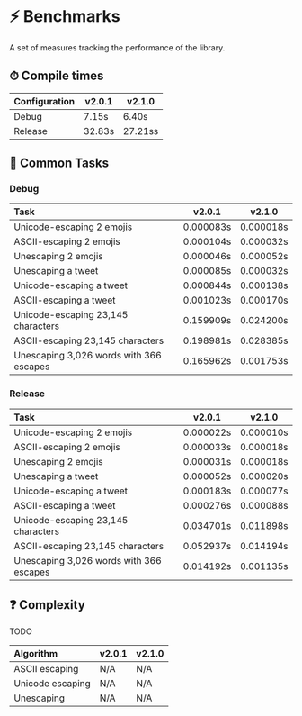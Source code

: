 # ⚡ Benchmarks

A set of measures tracking the performance of the library.

## ⏱ Compile times

| Configuration | v2.0.1 | v2.1.0 |
|:---|---|---|
| Debug | 7.15s | 6.40s |
| Release | 32.83s | 27.21ss |

## 🤖 Common Tasks

### Debug

| Task | v2.0.1 | v2.1.0 |
|:---|---|---|
| Unicode-escaping 2 emojis | 0.000083s | 0.000018s |
| ASCII-escaping 2 emojis | 0.000104s | 0.000032s |
| Unescaping 2 emojis | 0.000046s | 0.000052s |
| Unescaping a tweet | 0.000085s | 0.000032s |
| Unicode-escaping a tweet | 0.000844s | 0.000138s |
| ASCII-escaping a tweet | 0.001023s | 0.000170s |
| Unicode-escaping 23,145 characters | 0.159909s | 0.024200s |
| ASCII-escaping 23,145 characters | 0.198981s | 0.028385s |
| Unescaping 3,026 words with 366 escapes | 0.165962s | 0.001753s |

### Release

| Task | v2.0.1 | v2.1.0 |
|:---|---|---|
| Unicode-escaping 2 emojis | 0.000022s | 0.000010s |
| ASCII-escaping 2 emojis | 0.000033s | 0.000018s |
| Unescaping 2 emojis | 0.000031s | 0.000018s |
| Unescaping a tweet | 0.000052s | 0.000020s |
| Unicode-escaping a tweet | 0.000183s | 0.000077s |
| ASCII-escaping a tweet | 0.000276s | 0.000088s |
| Unicode-escaping 23,145 characters | 0.034701s | 0.011898s |
| ASCII-escaping 23,145 characters | 0.052937s | 0.014194s |
| Unescaping 3,026 words with 366 escapes | 0.014192s | 0.001135s |

## ❓ Complexity

TODO

| Algorithm | v2.0.1 | v2.1.0 |
|:---|---|---|
| ASCII escaping | N/A | N/A |
| Unicode escaping | N/A | N/A |
| Unescaping | N/A | N/A |